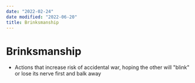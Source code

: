 ```yaml
---
date: "2022-02-24"
date modified: "2022-06-20"
title: Brinksmanship
---
```


# Brinksmanship
- Actions that increase risk of accidental war, hoping the other will "blink" or lose its nerve first and balk away
